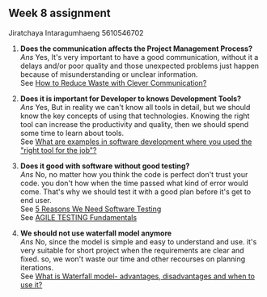 ## Week 8 assignment
Jiratchaya  Intaragumhaeng 5610546702


1. **Does the communication affects the Project Management Process?**  
*Ans* Yes,  It's very important to have a good communication, without it a delays and/or poor quality and those unexpected problems just happen because of misunderstanding or unclear information.  
See [How to Reduce Waste with Clever Communication?](http://www.sw-engineering-candies.com/blog-1/howtoreducewastewithclevercommunication)

2. **Does it is important for Developer to knows Development Tools?**  
*Ans* Yes, But in reality we can't know all tools in detail, but we should know the key concepts of using that technologies. Knowing the right tool can increase the productivity and quality, then we should spend some time to learn about tools.  
See [What are examples in software development where you used the "right tool for the job"?](https://www.quora.com/What-are-examples-in-software-development-where-you-used-the-right-tool-for-the-job)

3. **Does it good with software without good testing?**  
*Ans* No, no matter how you think the code is perfect don't trust your code. you don't how when the time passed what kind of error would come.
That's why we should test it with a good plan before it's get to end user.  
See [5 Reasons We Need Software Testing](http://www.te52.com/testtalk/2014/08/07/5-reasons-we-need-software-testing/)  
See [AGILE TESTING Fundamentals](http://softwaretestingfundamentals.com/agile-testing/)

4. **We should not use waterfall model anymore**  
*Ans* No, since the model is simple and easy to understand and use. it's very suitable for short project when the requirements are clear and fixed. so, we won't waste our time and other recourses on planning iterations.  
See [What is Waterfall model- advantages, disadvantages and when to use it?](http://istqbexamcertification.com/what-is-waterfall-model-advantages-disadvantages-and-when-to-use-it/)
